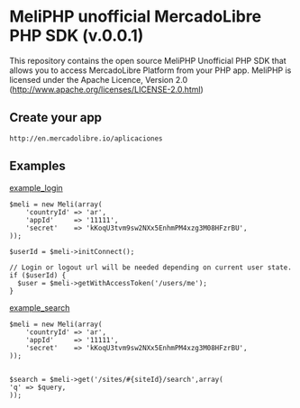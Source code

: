 MeliPHP unofficial MercadoLibre PHP SDK (v.0.0.1)
==========================

This repository contains the open source MeliPHP Unofficial PHP SDK that allows you to access MercadoLibre Platform from your PHP app. 
MeliPHP is licensed under the Apache Licence, Version 2.0
(http://www.apache.org/licenses/LICENSE-2.0.html)


Create your app
---------------

	http://en.mercadolibre.io/aplicaciones

Examples
--------
	
[example_login][example_login]
	
	$meli = new Meli(array(
		'countryId' => 'ar',
		'appId'  	=> '11111',
		'secret' 	=> 'kKoqU3tvm9sw2NXx5EnhmPM4xzg3M08HFzrBU',
	));
	
	$userId = $meli->initConnect();
	
	// Login or logout url will be needed depending on current user state.
	if ($userId) {
	  $user = $meli->getWithAccessToken('/users/me');
	}

	
[example_search][example_search]
		
	$meli = new Meli(array(
		'countryId' => 'ar',
		'appId'  	=> '11111',
		'secret' 	=> 'kKoqU3tvm9sw2NXx5EnhmPM4xzg3M08HFzrBU',
	));


	$search = $meli->get('/sites/#{siteId}/search',array(
	'q' => $query,
	));

[example_login]: http://github.com/foocoders/meli-php/blob/master/examples/example_login.php
[example_search]: http://github.com/foocoders/meli-php/blob/master/examples/example_search.php
